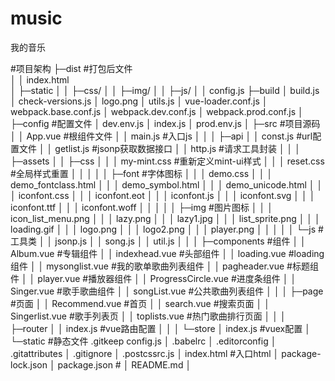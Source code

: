 # music
 我的音乐

#项目架构
├─dist               #打包后文件         
│  │  index.html     
│  ├─static
│  │      ├─css/
│  │      ├─img/
│  │      ├─js/
│  │      config.js
├─build
│      build.js
│      check-versions.js
│      logo.png
│      utils.js
│      vue-loader.conf.js
│      webpack.base.conf.js
│      webpack.dev.conf.js
│      webpack.prod.conf.js
│
├─config           #配置文件
│      dev.env.js
│      index.js
│      prod.env.js
│
├─src            #项目源码
│  │  App.vue     #根组件文件
│  │  main.js     #入口js
│  │
│  ├─api
│  │      const.js    #url配置文件
│  │      getlist.js  #jsonp获取数据接口
│  │      http.js     #请求工具封装
│  │
│  ├─assets
│  │  ├─css
│  │  │      my-mint.css     #重新定义mint-ui样式
│  │  │      reset.css       #全局样式重置
│  │  │
│  │  ├─font               #字体图标
│  │  │      demo.css
│  │  │      demo_fontclass.html
│  │  │      demo_symbol.html
│  │  │      demo_unicode.html
│  │  │      iconfont.css
│  │  │      iconfont.eot
│  │  │      iconfont.js
│  │  │      iconfont.svg
│  │  │      iconfont.ttf
│  │  │      iconfont.woff
│  │  │
│  │  ├─img              #图片图标
│  │  │      icon_list_menu.png
│  │  │      lazy.png
│  │  │      lazy1.jpg
│  │  │      list_sprite.png
│  │  │      loading.gif
│  │  │      logo.png
│  │  │      logo2.png
│  │  │      player.png
│  │  │
│  │  └─js              #工具类
│  │          jsonp.js
│  │          song.js
│  │          util.js
│  │
│  ├─components            #组件
│  │      Album.vue           #专辑组件
│  │      indexhead.vue       #头部组件
│  │      loading.vue         #loading组件
│  │      mysonglist.vue      #我的歌单歌曲列表组件
│  │      pagheader.vue       #标题组件
│  │      player.vue          #播放器组件
│  │      ProgressCircle.vue  #进度条组件
│  │      Singer.vue          #歌手歌曲组件
│  │      songList.vue        #公共歌曲列表组件
│  │
│  ├─page  #页面
│  │      Recommend.vue     #首页
│  │      search.vue        #搜索页面
│  │      Singerlist.vue    #歌手列表页
│  │      toplists.vue      #热门歌曲排行页面
│  │
│  ├─router
│  │      index.js          #vue路由配置
│  │
│  └─store
│          index.js        #vuex配置
│
└─static                  #静态文件
        .gitkeep
        config.js
│  .babelrc
│  .editorconfig
│  .gitattributes
│  .gitignore
│  .postcssrc.js
│  index.html          #入口html
│  package-lock.json
│  package.json        #
│  README.md
│
